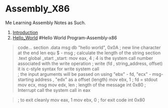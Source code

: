 # Assembly_X86
Me Learning Assembly Notes as Such.

1. [Introduction](#Introduction)
2. [Hello_World](#Hello_World)
#Hello World Program-Assembly-x86
>code...
>section .data
>   msg db "hello world", 0x0A ; new line character at the end
>   len equ $ - msg            ; calculate the length of the string
>section .text
>   global _start
>_start:
>   mov eax, 4                 ; 4 is the system call number associated with the write operation
                               ; write (fd , string_address, offset) it is c-style syntax for write system call    
                               ; the input arguments will be passed on using "ebx" - fd, "ecx" - msg-starting address , "edx" as a offset (length)
>   mov ebx, 1                 ; fd = stdout 
>   mov ecx, msg
>   mov edx, len               ; length of the message
>   int 0x80                   ; Interrupt call the system call in eax

> ; to exit cleanly 
>   mov eax, 1 
>   mov ebx, 0                  ; for exit code 
>   int 0x80

